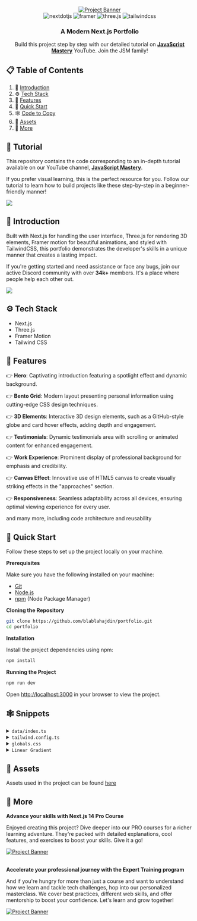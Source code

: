 <div align="center">
  <br />
    <a href="https://youtu.be/FTH6Dn3AyIQ" target="_blank">
      <img src="https://github.com/blablahajdin/portfolio/assets/151519281/c6ca3c03-6cb7-4f67-a9b9-a73da5bfa0d8" alt="Project Banner">
    </a>
  <br />

  <div>
    <img src="https://img.shields.io/badge/-Next_JS-black?style=for-the-badge&logoColor=white&logo=nextdotjs&color=000000" alt="nextdotjs" />
    <img src="https://img.shields.io/badge/-Framer-black?style=for-the-badge&logoColor=white&logo=framer&color=0055FF" alt="framer" />
    <img src="https://img.shields.io/badge/-Three_JS-black?style=for-the-badge&logoColor=white&logo=threedotjs&color=000000" alt="three.js" />
    <img src="https://img.shields.io/badge/-Tailwind_CSS-black?style=for-the-badge&logoColor=white&logo=tailwindcss&color=06B6D4" alt="tailwindcss" />
  </div>

  <h3 align="center">A Modern Next.js Portfolio</h3>

   <div align="center">
     Build this project step by step with our detailed tutorial on <a href="https://www.youtube.com/@javascriptmastery/videos" target="_blank"><b>JavaScript Mastery</b></a> YouTube. Join the JSM family!
    </div>
</div>

## 📋 <a name="table">Table of Contents</a>

1. 🤖 [Introduction](#introduction)
2. ⚙️ [Tech Stack](#tech-stack)
3. 🔋 [Features](#features)
4. 🤸 [Quick Start](#quick-start)
5. 🕸️ [Code to Copy](#snippets)
6. 🔗 [Assets](#links)
7. 🚀 [More](#more)

## 🚨 Tutorial

This repository contains the code corresponding to an in-depth tutorial available on our YouTube channel, <a href="https://www.youtube.com/@javascriptmastery/videos" target="_blank"><b>JavaScript Mastery</b></a>.

If you prefer visual learning, this is the perfect resource for you. Follow our tutorial to learn how to build projects like these step-by-step in a beginner-friendly manner!

<a href="https://youtu.be/FTH6Dn3AyIQ" target="_blank"><img src="https://github.com/sujatagunale/EasyRead/assets/151519281/1736fca5-a031-4854-8c09-bc110e3bc16d" /></a>

## <a name="introduction">🤖 Introduction</a>

Built with Next.js for handling the user interface, Three.js for rendering 3D elements, Framer motion for beautiful animations, and styled with TailwindCSS, this portfolio demonstrates the developer's skills in a unique manner that creates a lasting impact.

If you're getting started and need assistance or face any bugs, join our active Discord community with over **34k+** members. It's a place where people help each other out.

<a href="https://discord.com/invite/n6EdbFJ" target="_blank"><img src="https://github.com/sujatagunale/EasyRead/assets/151519281/618f4872-1e10-42da-8213-1d69e486d02e" /></a>

## <a name="tech-stack">⚙️ Tech Stack</a>

- Next.js
- Three.js
- Framer Motion
- Tailwind CSS

## <a name="features">🔋 Features</a>

👉 **Hero**: Captivating introduction featuring a spotlight effect and dynamic background.

👉 **Bento Grid**: Modern layout presenting personal information using cutting-edge CSS design techniques.

👉 **3D Elements**: Interactive 3D design elements, such as a GitHub-style globe and card hover effects, adding depth and engagement.

👉 **Testimonials**: Dynamic testimonials area with scrolling or animated content for enhanced engagement.

👉 **Work Experience**: Prominent display of professional background for emphasis and credibility.

👉 **Canvas Effect**: Innovative use of HTML5 canvas to create visually striking effects in the "approaches" section.

👉 **Responsiveness**: Seamless adaptability across all devices, ensuring optimal viewing experience for every user.

and many more, including code architecture and reusability

## <a name="quick-start">🤸 Quick Start</a>

Follow these steps to set up the project locally on your machine.

**Prerequisites**

Make sure you have the following installed on your machine:

- [Git](https://git-scm.com/)
- [Node.js](https://nodejs.org/en)
- [npm](https://www.npmjs.com/) (Node Package Manager)

**Cloning the Repository**

```bash
git clone https://github.com/blablahajdin/portfolio.git
cd portfolio
```

**Installation**

Install the project dependencies using npm:

```bash
npm install
```

**Running the Project**

```bash
npm run dev
```

Open [http://localhost:3000](http://localhost:3000) in your browser to view the project.

## <a name="snippets">🕸️ Snippets</a>

<details>
<summary><code>data/index.ts</code></summary>

```typescript
export const navItems = [
  { name: 'About', link: '#about' },
  { name: 'Projects', link: '#projects' },
  { name: 'Testimonials', link: '#testimonials' },
  { name: 'Contact', link: '#contact' },
];

export const gridItems = [
  {
    id: 1,
    title: 'We do digital strategy & Media Buying',
    description: '',
    className: 'lg:col-span-3 md:col-span-6 md:row-span-4 lg:min-h-[60vh]',
    imgClassName: 'w-full h-full',
    titleClassName: 'justify-end',
    img: '/b1.svg',
    spareImg: '',
  },
  {
    id: 2,
    title: "I'm very flexible with time zone communications",
    description: '',
    className: 'lg:col-span-2 md:col-span-3 md:row-span-2',
    imgClassName: '',
    titleClassName: 'justify-start',
    img: '',
    spareImg: '',
  },
  {
    id: 3,
    title: 'My tech stack',
    description: 'I constantly try to improve',
    className: 'lg:col-span-2 md:col-span-3 md:row-span-2',
    imgClassName: '',
    titleClassName: 'justify-center',
    img: '',
    spareImg: '',
  },
  {
    id: 4,
    title: 'Tech enthusiast with a passion for development.',
    description: '',
    className: 'lg:col-span-2 md:col-span-3 md:row-span-1',
    imgClassName: '',
    titleClassName: 'justify-start',
    img: '/grid.svg',
    spareImg: '/b4.svg',
  },

  {
    id: 5,
    title: 'Currently building a JS Animation library',
    description: 'The Inside Scoop',
    className: 'md:col-span-3 md:row-span-2',
    imgClassName: 'absolute right-0 bottom-0 md:w-96 w-60',
    titleClassName: 'justify-center md:justify-start lg:justify-center',
    img: '/b5.svg',
    spareImg: '/grid.svg',
  },
  {
    id: 6,
    title: 'Do you want to start a project together?',
    description: '',
    className: 'lg:col-span-2 md:col-span-3 md:row-span-1',
    imgClassName: '',
    titleClassName: 'justify-center md:max-w-full max-w-60 text-center',
    img: '',
    spareImg: '',
  },
];

export const projects = [
  {
    id: 1,
    title: '3D Solar System Planets to Explore',
    des: 'Explore the wonders of our solar system with this captivating 3D simulation of the planets using Three.js.',
    img: '/p1.svg',
    iconLists: ['/re.svg', '/tail.svg', '/ts.svg', '/three.svg', '/fm.svg'],
    link: 'https://github.com/blablahajdin?tab=repositories',
  },
  {
    id: 2,
    title: 'Yoom - Video Conferencing App',
    des: 'Simplify your video conferencing experience with Yoom. Seamlessly connect with colleagues and friends.',
    img: '/p2.svg',
    iconLists: ['/next.svg', '/tail.svg', '/ts.svg', '/stream.svg', '/c.svg'],
    link: 'https://github.com/blablahajdin/zoom-clone',
  },
  {
    id: 3,
    title: 'AI Image SaaS - Canva Application',
    des: 'A REAL Software-as-a-Service app with AI features and a payments and credits system using the latest tech stack.',
    img: '/p3.svg',
    iconLists: ['/re.svg', '/tail.svg', '/ts.svg', '/three.svg', '/c.svg'],
    link: 'https://github.com/blablahajdin/ai_saas_app',
  },
  {
    id: 4,
    title: 'Animated Apple Iphone 3D Website',
    des: 'Recreated the Apple iPhone 15 Pro website, combining GSAP animations and Three.js 3D effects..',
    img: '/p4.svg',
    iconLists: ['/next.svg', '/tail.svg', '/ts.svg', '/three.svg', '/gsap.svg'],
    link: 'https://github.com/blablahajdin/iphone',
  },
];

export const testimonials = [
  {
    quote:
      "Collaborating with blabla was an absolute pleasure. His professionalism, promptness, and dedication to delivering exceptional results were evident throughout our project. blabla's enthusiasm for every facet of development truly stands out. If you're seeking to elevate your website and elevate your brand, blabla is the ideal partner.",
    name: 'Michael Johnson',
    title: 'Director of AlphaStream Technologies',
  },
  {
    quote:
      "Collaborating with blabla was an absolute pleasure. His professionalism, promptness, and dedication to delivering exceptional results were evident throughout our project. blabla's enthusiasm for every facet of development truly stands out. If you're seeking to elevate your website and elevate your brand, blabla is the ideal partner.",
    name: 'Michael Johnson',
    title: 'Director of AlphaStream Technologies',
  },
  {
    quote:
      "Collaborating with blabla was an absolute pleasure. His professionalism, promptness, and dedication to delivering exceptional results were evident throughout our project. blabla's enthusiasm for every facet of development truly stands out. If you're seeking to elevate your website and elevate your brand, blabla is the ideal partner.",
    name: 'Michael Johnson',
    title: 'Director of AlphaStream Technologies',
  },
  {
    quote:
      "Collaborating with blabla was an absolute pleasure. His professionalism, promptness, and dedication to delivering exceptional results were evident throughout our project. blabla's enthusiasm for every facet of development truly stands out. If you're seeking to elevate your website and elevate your brand, blabla is the ideal partner.",
    name: 'Michael Johnson',
    title: 'Director of AlphaStream Technologies',
  },
  {
    quote:
      "Collaborating with blabla was an absolute pleasure. His professionalism, promptness, and dedication to delivering exceptional results were evident throughout our project. blabla's enthusiasm for every facet of development truly stands out. If you're seeking to elevate your website and elevate your brand, blabla is the ideal partner.",
    name: 'Michael Johnson',
    title: 'Director of AlphaStream Technologies',
  },
];

export const companies = [
  {
    id: 1,
    name: 'cloudinary',
    img: '/cloud.svg',
    nameImg: '/cloudName.svg',
  },
  {
    id: 2,
    name: 'appwrite',
    img: '/app.svg',
    nameImg: '/appName.svg',
  },
  {
    id: 3,
    name: 'HOSTINGER',
    img: '/host.svg',
    nameImg: '/hostName.svg',
  },
  {
    id: 4,
    name: 'stream',
    img: '/s.svg',
    nameImg: '/streamName.svg',
  },
  {
    id: 5,
    name: 'docker.',
    img: '/dock.svg',
    nameImg: '/dockerName.svg',
  },
];

export const workExperience = [
  {
    id: 1,
    title: 'Frontend Engineer Intern',
    desc: 'Assisted in the development of a web-based platform using React.js, enhancing interactivity.',
    className: 'md:col-span-2',
    thumbnail: '/exp1.svg',
  },
  {
    id: 2,
    title: 'Mobile App Dev - JSM Tech',
    desc: 'Designed and developed mobile app for both iOS & Android platforms using React Native.',
    className: 'md:col-span-2', // change to md:col-span-2
    thumbnail: '/exp2.svg',
  },
  {
    id: 3,
    title: 'Freelance App Dev Project',
    desc: 'Led the dev of a mobile app for a client, from initial concept to deployment on app stores.',
    className: 'md:col-span-2', // change to md:col-span-2
    thumbnail: '/exp3.svg',
  },
  {
    id: 4,
    title: 'Lead Frontend Developer',
    desc: 'Developed and maintained user-facing features using modern frontend technologies.',
    className: 'md:col-span-2',
    thumbnail: '/exp4.svg',
  },
];

export const socialMedia = [
  {
    id: 1,
    img: '/git.svg',
  },
  {
    id: 2,
    img: '/twit.svg',
  },
  {
    id: 3,
    img: '/link.svg',
  },
];
```

</details>

<details>
<summary><code>tailwind.config.ts</code></summary>

```ts
import type { Config } from 'tailwindcss';

const svgToDataUri = require('mini-svg-data-uri');

const colors = require('tailwindcss/colors');
const {
  default: flattenColorPalette,
} = require('tailwindcss/lib/util/flattenColorPalette');

const config = {
  darkMode: ['class'],
  content: [
    './pages/**/*.{ts,tsx}',
    './components/**/*.{ts,tsx}',
    './app/**/*.{ts,tsx}',
    './src/**/*.{ts,tsx}',
    './data/**/*.{ts,tsx}',
  ],
  prefix: '',
  theme: {
    container: {
      center: true,
      padding: '2rem',
      screens: {
        '2xl': '1400px',
      },
    },
    extend: {
      colors: {
        black: {
          DEFAULT: '#000',
          100: '#000319',
          200: 'rgba(17, 25, 40, 0.75)',
          300: 'rgba(255, 255, 255, 0.125)',
        },
        white: {
          DEFAULT: '#FFF',
          100: '#BEC1DD',
          200: '#C1C2D3',
        },
        blue: {
          '100': '#E4ECFF',
        },
        purple: '#CBACF9',
        border: 'hsl(var(--border))',
        input: 'hsl(var(--input))',
        ring: 'hsl(var(--ring))',
        background: 'hsl(var(--background))',
        foreground: 'hsl(var(--foreground))',
        primary: {
          DEFAULT: 'hsl(var(--primary))',
          foreground: 'hsl(var(--primary-foreground))',
        },
        secondary: {
          DEFAULT: 'hsl(var(--secondary))',
          foreground: 'hsl(var(--secondary-foreground))',
        },
        destructive: {
          DEFAULT: 'hsl(var(--destructive))',
          foreground: 'hsl(var(--destructive-foreground))',
        },
        muted: {
          DEFAULT: 'hsl(var(--muted))',
          foreground: 'hsl(var(--muted-foreground))',
        },
        accent: {
          DEFAULT: 'hsl(var(--accent))',
          foreground: 'hsl(var(--accent-foreground))',
        },
        popover: {
          DEFAULT: 'hsl(var(--popover))',
          foreground: 'hsl(var(--popover-foreground))',
        },
        card: {
          DEFAULT: 'hsl(var(--card))',
          foreground: 'hsl(var(--card-foreground))',
        },
      },
      borderRadius: {
        lg: 'var(--radius)',
        md: 'calc(var(--radius) - 2px)',
        sm: 'calc(var(--radius) - 4px)',
      },
      keyframes: {
        'accordion-down': {
          from: { height: '0' },
          to: { height: 'var(--radix-accordion-content-height)' },
        },
        'accordion-up': {
          from: { height: 'var(--radix-accordion-content-height)' },
          to: { height: '0' },
        },
        spotlight: {
          '0%': {
            opacity: '0',
            transform: 'translate(-72%, -62%) scale(0.5)',
          },
          '100%': {
            opacity: '1',
            transform: 'translate(-50%,-40%) scale(1)',
          },
        },
        shimmer: {
          from: {
            backgroundPosition: '0 0',
          },
          to: {
            backgroundPosition: '-200% 0',
          },
        },
        moveHorizontal: {
          '0%': {
            transform: 'translateX(-50%) translateY(-10%)',
          },
          '50%': {
            transform: 'translateX(50%) translateY(10%)',
          },
          '100%': {
            transform: 'translateX(-50%) translateY(-10%)',
          },
        },
        moveInCircle: {
          '0%': {
            transform: 'rotate(0deg)',
          },
          '50%': {
            transform: 'rotate(180deg)',
          },
          '100%': {
            transform: 'rotate(360deg)',
          },
        },
        moveVertical: {
          '0%': {
            transform: 'translateY(-50%)',
          },
          '50%': {
            transform: 'translateY(50%)',
          },
          '100%': {
            transform: 'translateY(-50%)',
          },
        },
        scroll: {
          to: {
            transform: 'translate(calc(-50% - 0.5rem))',
          },
        },
      },
      animation: {
        'accordion-down': 'accordion-down 0.2s ease-out',
        'accordion-up': 'accordion-up 0.2s ease-out',
        spotlight: 'spotlight 2s ease .75s 1 forwards',
        shimmer: 'shimmer 2s linear infinite',
        first: 'moveVertical 30s ease infinite',
        second: 'moveInCircle 20s reverse infinite',
        third: 'moveInCircle 40s linear infinite',
        fourth: 'moveHorizontal 40s ease infinite',
        fifth: 'moveInCircle 20s ease infinite',
        scroll:
          'scroll var(--animation-duration, 40s) var(--animation-direction, forwards) linear infinite',
      },
    },
  },
  plugins: [
    require('tailwindcss-animate'),
    addVariablesForColors,
    function ({ matchUtilities, theme }: any) {
      matchUtilities(
        {
          'bg-grid': (value: any) => ({
            backgroundImage: `url("${svgToDataUri(
              `<svg xmlns="http://www.w3.org/2000/svg" viewBox="0 0 32 32" width="100" height="100" fill="none" stroke="${value}"><path d="M0 .5H31.5V32"/></svg>`
            )}")`,
          }),
          'bg-grid-small': (value: any) => ({
            backgroundImage: `url("${svgToDataUri(
              `<svg xmlns="http://www.w3.org/2000/svg" viewBox="0 0 32 32" width="8" height="8" fill="none" stroke="${value}"><path d="M0 .5H31.5V32"/></svg>`
            )}")`,
          }),
          'bg-dot': (value: any) => ({
            backgroundImage: `url("${svgToDataUri(
              `<svg xmlns="http://www.w3.org/2000/svg" viewBox="0 0 32 32" width="16" height="16" fill="none"><circle fill="${value}" id="pattern-circle" cx="10" cy="10" r="1.6257413380501518"></circle></svg>`
            )}")`,
          }),
        },
        { values: flattenColorPalette(theme('backgroundColor')), type: 'color' }
      );
    },
  ],
} satisfies Config;

function addVariablesForColors({ addBase, theme }: any) {
  let allColors = flattenColorPalette(theme('colors'));
  let newVars = Object.fromEntries(
    Object.entries(allColors).map(([key, val]) => [`--${key}`, val])
  );

  addBase({
    ':root': newVars,
  });
}

export default config;
```

</details>

<details>
<summary><code>globals.css</code></summary>

```css
@tailwind base;
@tailwind components;
@tailwind utilities;

@layer base {
  :root {
    --background: 0 0% 100%;
    --foreground: 240 10% 3.9%;

    --card: 0 0% 100%;
    --card-foreground: 240 10% 3.9%;

    --popover: 0 0% 100%;
    --popover-foreground: 240 10% 3.9%;

    --primary: 240 5.9% 10%;
    --primary-foreground: 0 0% 98%;

    --secondary: 240 4.8% 95.9%;
    --secondary-foreground: 240 5.9% 10%;

    --muted: 240 4.8% 95.9%;
    --muted-foreground: 240 3.8% 46.1%;

    --accent: 240 4.8% 95.9%;
    --accent-foreground: 240 5.9% 10%;

    --destructive: 0 84.2% 60.2%;
    --destructive-foreground: 0 0% 98%;

    --border: 240 5.9% 90%;
    --input: 240 5.9% 90%;
    --ring: 240 10% 3.9%;

    --radius: 0.5rem;
  }

  .dark {
    --background: 240 10% 3.9%;
    --foreground: 0 0% 98%;

    --card: 240 10% 3.9%;
    --card-foreground: 0 0% 98%;

    --popover: 240 10% 3.9%;
    --popover-foreground: 0 0% 98%;

    --primary: 0 0% 98%;
    --primary-foreground: 240 5.9% 10%;

    --secondary: 240 3.7% 15.9%;
    --secondary-foreground: 0 0% 98%;

    --muted: 240 3.7% 15.9%;
    --muted-foreground: 240 5% 64.9%;

    --accent: 240 3.7% 15.9%;
    --accent-foreground: 0 0% 98%;

    --destructive: 0 62.8% 30.6%;
    --destructive-foreground: 0 0% 98%;

    --border: 240 3.7% 15.9%;
    --input: 240 3.7% 15.9%;
    --ring: 240 4.9% 83.9%;
  }
}

@layer base {
  * {
    @apply border-border !scroll-smooth;
  }
  body {
    @apply bg-background text-foreground;
  }
  button {
    @apply active:outline-none;
  }
}

@layer utilities {
  .heading {
    @apply font-bold text-4xl md:text-5xl text-center;
  }

  .black-gradient {
    background: linear-gradient(90deg, #161a31 0%, #06091f 100%);
  }
}
```

</details>

<details>
<summary><code>Linear Gradient</code></summary>

```js
style={{
        //   add these two
        //   you can generate the color from here https://cssgradient.io/
        background: "rgb(4,7,29)",
        backgroundColor:
          "linear-gradient(90deg, rgba(4,7,29,1) 0%, rgba(12,14,35,1) 100%)",
      }}
```

</details>

## <a name="links">🔗 Assets</a>

Assets used in the project can be found [here](https://drive.google.com/file/d/1ZmtiMilUYTp1wkiXWMFX6AUk-msE981-/view?usp=sharing)

## <a name="more">🚀 More</a>

**Advance your skills with Next.js 14 Pro Course**

Enjoyed creating this project? Dive deeper into our PRO courses for a richer learning adventure. They're packed with detailed explanations, cool features, and exercises to boost your skills. Give it a go!

<a href="https://jsmastery.pro/next14" target="_blank">
<img src="https://github.com/sujatagunale/EasyRead/assets/151519281/557837ce-f612-4530-ab24-189e75133c71" alt="Project Banner">
</a>

<br />
<br />

**Accelerate your professional journey with the Expert Training program**

And if you're hungry for more than just a course and want to understand how we learn and tackle tech challenges, hop into our personalized masterclass. We cover best practices, different web skills, and offer mentorship to boost your confidence. Let's learn and grow together!

<a href="https://www.jsmastery.pro/masterclass" target="_blank">
<img src="https://github.com/sujatagunale/EasyRead/assets/151519281/fed352ad-f27b-400d-9b8f-c7fe628acb84" alt="Project Banner">
</a>

#
